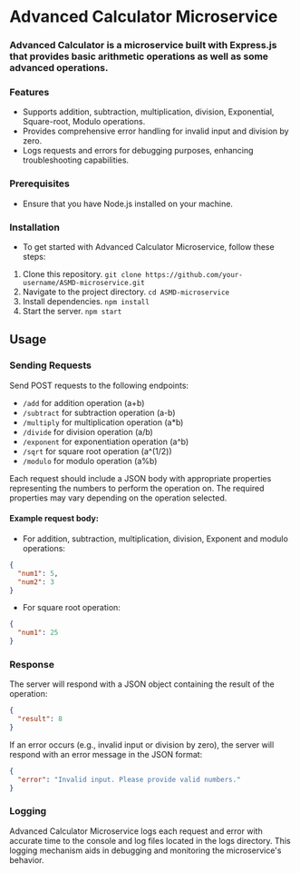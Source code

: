 # Advanced Calculator Microservice
### Advanced Calculator is a microservice built with Express.js that provides basic arithmetic operations as well as some advanced operations.

### Features
- Supports addition, subtraction, multiplication, division, Exponential, Square-root, Modulo operations.
- Provides comprehensive error handling for invalid input and division by zero.
- Logs requests and errors for debugging purposes, enhancing troubleshooting capabilities.

### Prerequisites
- Ensure that you have Node.js installed on your machine.

### Installation
- To get started with Advanced Calculator Microservice, follow these steps:

1. Clone this repository. ``` git clone https://github.com/your-username/ASMD-microservice.git ```
2. Navigate to the project directory. ``` cd ASMD-microservice ```
3. Install dependencies. ``` npm install ```
4. Start the server. ``` npm start ```

## Usage
### Sending Requests
Send POST requests to the following endpoints:

- `/add` for addition operation (a+b)
- `/subtract` for subtraction operation (a-b)
- `/multiply` for multiplication operation (a*b)
- `/divide` for division operation (a/b)
- `/exponent` for exponentiation operation (a^b)
- `/sqrt` for square root operation (a^(1/2))
- `/modulo` for modulo operation (a%b)

Each request should include a JSON body with appropriate properties representing the numbers to perform the operation on. The required properties may vary depending on the operation selected.

#### Example request body:

- For addition, subtraction, multiplication, division, Exponent and modulo operations:
```json
{
  "num1": 5,
  "num2": 3
}
```
- For square root operation:
```json
{
  "num1": 25
}
```


### Response
The server will respond with a JSON object containing the result of the operation:

```json
{
  "result": 8
}
```
If an error occurs (e.g., invalid input or division by zero), the server will respond with an error message in the JSON format:

```json
{
  "error": "Invalid input. Please provide valid numbers."
}
```

### Logging
Advanced Calculator Microservice logs each request and error with accurate time to the console and log files located in the logs directory. This logging mechanism aids in debugging and monitoring the microservice's behavior.
